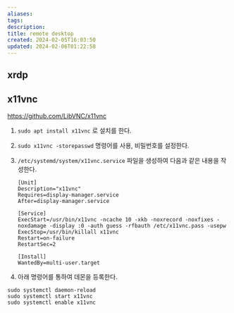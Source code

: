 ```yaml
---
aliases: 
tags: 
description:
title: remote desktop
created: 2024-02-05T16:03:50
updated: 2024-02-06T01:22:58
---
```


## xrdp

## x11vnc

<https://github.com/LibVNC/x11vnc>

1. `sudo apt install x11vnc` 로 설치를 한다.
2. `sudo x11vnc -storepasswd` 명령어를 사용, 비밀번호를 설정한다.
3. `/etc/systemd/system/x11vnc.service` 파일을 생성하여 다음과 같은 내용을 작성한다.

	```
	[Unit]
	Description="x11vnc"
	Requires=display-manager.service
	After=display-manager.service
	
	[Service]
	ExecStart=/usr/bin/x11vnc -ncache 10 -xkb -noxrecord -noxfixes -noxdamage -display :0 -auth guess -rfbauth /etc/x11vnc.pass -usepw
	ExecStop=/usr/bin/killall x11vnc
	Restart=on-failure
	RestartSec=2
	
	[Install]
	WantedBy=multi-user.target
	```

4. 아래 명령어를 통하여 데몬을 등록한다.

```
sudo systemctl daemon-reload
sudo systemctl start x11vnc
sudo systemctl enable x11vnc
```
